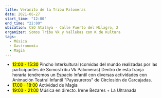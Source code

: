 ```yaml
---
title: Veranito de la Tribu Palomeras
date: 2021-06-27
start_time: "12:00"
end_time: "22:00"
ubication: CSO Atalaya - Calle Puerto del Milagro, 2 
organizer: Somos Tribu Vk y Vallekas con K de Kultura
tags:
  - Música
  - Gastronomía
  - Magia
---
```

- <mark>12:00 - 15:30</mark> Pincho Interkultural (comidas del mundo realizadas por las participantes de SomosTribu Vk Palomeras) Dentro de esta franja horaria tendremos un Espacio Infantil con diversas actividades con Animación Teatral Infantil "Payasureros" de Circlosión de Carcajadas.
- <mark>17.00 - 18:00</mark> Actividad de Magia 
- <mark>19:00 - 21:00</mark> Música en directo. Irene Bezares + La Ultranada 
